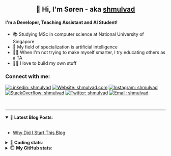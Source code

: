 <h2 align="center">
	👋 Hi, I'm Søren - aka <a href="https://shmulvad.com">shmulvad</a>
</h2>

#### I'm a Developer, Teaching Assistant and AI Student!
- 📚 Studying MSc in computer science at National University of Singapore
- 🧠 My field of specialization is artificial intelligence
- 👨‍🏫 When I'm not trying to make myself smarter, I try educating others as a TA
- 👨‍💻 I love to build my own stuff

### Connect with me:

[![Linkedin: shmulvad](https://img.shields.io/badge/shmulvad-blue?style=flat&logo=Linkedin&logoColor=white)][linkedin]
[![Website: shmulvad.com](https://img.shields.io/badge/shmulvad.com-47CCCC?&style=flat&logo=Google-Chrome&logoColor=white)][website]
[![Instagram: shmulvad](https://img.shields.io/badge/-@shmulvad-purple?style=flat&logo=Instagram&logoColor=white)][instagram]
[![StackOverflow: shmulvad](https://img.shields.io/badge/shmulvad-FE7A16?style=flat&logo=stack-overflow&logoColor=white)][stackOverflow]
[![Twitter: shmulvad](https://img.shields.io/badge/@shmulvad-1ca0f1?style=flat&logo=twitter&logoColor=white)][twitter]
[![Email: shmulvad](https://img.shields.io/badge/shmulvad-D14836?style=flat&logo=gmail&logoColor=white)][mail]

<br />

---

<details open>
 <summary>📕 <b>Latest Blog Posts</b>: </summary>

<br>

<!-- BLOG-POST-LIST:START -->
- [Why Did I Start This Blog](https://shmulvad.com/blog/why-did-start-this-blog)
<!-- BLOG-POST-LIST:END -->

</details>

<!-- --- -->

<details>
 <summary>🤖 <b>Coding stats</b>: </summary>

<br>

<!--START_SECTION:waka-->
**I'm a Night 🦉** 

```text
🌞 Morning    88 commits     ██░░░░░░░░░░░░░░░░░░░░░░░   8.55% 
🌆 Daytime    395 commits    █████████░░░░░░░░░░░░░░░░   38.39% 
🌃 Evening    346 commits    ████████░░░░░░░░░░░░░░░░░   33.62% 
🌙 Night      200 commits    ████░░░░░░░░░░░░░░░░░░░░░   19.44%

```


📊 **This Week I Spent My Time On** 

```text
💬 Programming Languages: 
Python                   8 hrs 3 mins        █████████░░░░░░░░░░░░░░░░   38.75% 
Other                    4 hrs 44 mins       █████░░░░░░░░░░░░░░░░░░░░   22.81% 
Text                     3 hrs 39 mins       ████░░░░░░░░░░░░░░░░░░░░░   17.64% 
C++                      2 hrs 11 mins       ██░░░░░░░░░░░░░░░░░░░░░░░   10.54% 
HTML                     1 hr 32 mins        █░░░░░░░░░░░░░░░░░░░░░░░░   7.43%

🔥 Editors: 
VS Code                  11 hrs 15 mins      █████████████░░░░░░░░░░░░   54.13% 
Sublime Text             4 hrs 53 mins       ██████░░░░░░░░░░░░░░░░░░░   23.55% 
Zsh                      4 hrs 38 mins       █████░░░░░░░░░░░░░░░░░░░░   22.31%

🐱‍💻 Projects: 
ps3                      7 hrs 4 mins        ████████░░░░░░░░░░░░░░░░░   34.06% 
Unknown Project          4 hrs 22 mins       █████░░░░░░░░░░░░░░░░░░░░   21.04% 
Terminal                 3 hrs 10 mins       ███░░░░░░░░░░░░░░░░░░░░░░   15.3% 
starter                  1 hr 56 mins        ██░░░░░░░░░░░░░░░░░░░░░░░   9.34% 
heroku-play              1 hr 50 mins        ██░░░░░░░░░░░░░░░░░░░░░░░   8.89%

```


 Last Updated on 07/09/2021
<!--END_SECTION:waka-->

</details>

<!-- --- -->

<details>
 <summary>😇 <b>My GitHub stats</b>: </summary>

<br>

<img align="left" alt="shmulvad's Github Stats" src="https://github-readme-stats.vercel.app/api?username=shmulvad&show_icons=true&hide_border=true" />

</details>



[website]: https://shmulvad.com
[twitter]: https://twitter.com/shmulvad
[linkedin]: https://linkedin.com/in/shmulvad
[instagram]: https://instagram.com/shmulvad
[stackOverflow]: https://stackoverflow.com/users/9248793/shmulvad
[mail]: mailto:shmulvad@gmail.com
[github]: https://github.com/shmulvad
